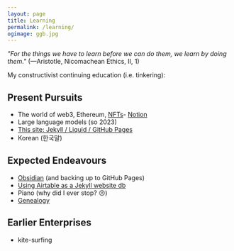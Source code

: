 ```yaml
---
layout: page
title: Learning
permalink: /learning/
ogimage: ggb.jpg
---
```

*"For the things we have to learn before we can do them, we learn by doing them."* (—Aristotle, Nicomachean Ethics, II, 1)

My constructivist continuing education (i.e. tinkering):

## Present Pursuits
- The world of web3, Ethereum, <a href="https://opensea.io/assets/ethereum/0xd774557b647330c91bf44cfeab205095f7e6c367/16888" target="_blank">NFTs</a>- <a href="https://notion.so" target="_blank">Notion</a>
- Large language models (so 2023)
- [This site: Jekyll / Liquid / GitHub Pages](/colophon/)
- Korean (한국말)

## Expected Endeavours
- <a href="https://obsidian.md/" target="_blank">Obsidian</a> (and backing up to GitHub Pages)
- [Using Airtable as a Jekyll website db](https://mzrn.sh/2022/04/29/using-airtable-as-a-jekyll-website-database/)
- Piano (why did I ever stop? 😣)
- [Genealogy](/ancestry/)

## Earlier Enterprises
- kite-surfing